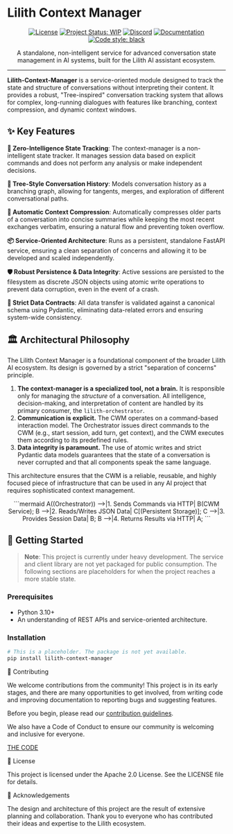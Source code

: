 # Lilith Context Manager

<div align="center">

[![License](https://img.shields.io/badge/License-Apache_2.0-blue.svg)](https://opensource.org/licenses/Apache-2.0)
[![Project Status: WIP](https://img.shields.io/badge/status-work_in_progress-yellow.svg)](#)
[![Discord](https://img.shields.io/badge/discord-join_chat-7289DA.svg?style=flat&logo=discord)](https://discord.gg/msxrpayZvB)
[![Documentation](https://img.shields.io/badge/documentation-in_progress-orange.svg)](#)
[![Code style: black](https://img.shields.io/badge/code%20style-black-000000.svg)](https://github.com/psf/black)

A standalone, non-intelligent service for advanced conversation state management in AI systems, built for the Lilith AI assistant ecosystem.

</div>

---

**Lilith-Context-Manager** is a service-oriented module designed to track the state and structure of conversations without interpreting their content.  It provides a robust, "Tree-inspired" conversation tracking system that allows for complex, long-running dialogues with features like branching, context compression, and dynamic context windows. 



## ✨ Key Features

**🧠 Zero-Intelligence State Tracking**: The context-manager is a non-intelligent state tracker. It manages session data based on explicit commands and does not perform any analysis or make independent decisions. 

**🌳 Tree-Style Conversation History**: Models conversation history as a branching graph, allowing for tangents, merges, and exploration of different conversational paths. 

**📜 Automatic Context Compression**: Automatically compresses older parts of a conversation into concise summaries while keeping the most recent exchanges verbatim, ensuring a natural flow and preventing token overflow. 

**📦 Service-Oriented Architecture**: Runs as a persistent, standalone FastAPI service, ensuring a clean separation of concerns and allowing it to be developed and scaled independently. 

**🛡️ Robust Persistence & Data Integrity**: Active sessions are persisted to the filesystem as discrete JSON objects using atomic write operations to prevent data corruption, even in the event of a crash. 

**🤝 Strict Data Contracts**: All data transfer is validated against a canonical schema using Pydantic, eliminating data-related errors and ensuring system-wide consistency. 



## 🏛️ Architectural Philosophy

The Lilith Context Manager is a foundational component of the broader Lilith AI ecosystem. Its design is governed by a strict "separation of concerns" principle. 

1.  **The context-manager is a specialized tool, not a brain.** It is responsible only for managing the *structure* of a conversation.  All intelligence, decision-making, and interpretation of content are handled by its primary consumer, the `lilith-orchestrator`. 
2.  **Communication is explicit.** The CWM operates on a command-based interaction model.  The Orchestrator issues direct commands to the CWM (e.g., start session, add turn, get context), and the CWM executes them according to its predefined rules. 
3.  **Data integrity is paramount.** The use of atomic writes and strict Pydantic data models guarantees that the state of a conversation is never corrupted and that all components speak the same language. 

This architecture ensures that the CWM is a reliable, reusable, and highly focused piece of infrastructure that can be used in any AI project that requires sophisticated context management.

<p align="center">
```mermaid
 A((Orchestrator)) -->|1. Sends Commands via HTTP| B(CWM Service);
B -->|2. Reads/Writes JSON Data| C[(Persistent Storage)];
C -->|3. Provides Session Data| B;
B -->|4. Returns Results via HTTP| A; 
```
</p>


## 🚀 Getting Started

> **Note**: This project is currently under heavy development. The service and client library are not yet packaged for public consumption. The following sections are placeholders for when the project reaches a more stable state.


### Prerequisites

* Python 3.10+
* An understanding of REST APIs and service-oriented architecture.


### Installation

```bash
# This is a placeholder. The package is not yet available.
pip install lilith-context-manager
```


🤝 Contributing

We welcome contributions from the community! This project is in its early stages, and there are many opportunities to get involved, from writing code and improving documentation to reporting bugs and suggesting features.

Before you begin, please read our [contribution guidelines](./.github/CONTRIBUTING.md).

We also have a Code of Conduct to ensure our community is welcoming and inclusive for everyone.

[THE CODE](./.github/CODE_OF_CONDUCT.md)


📜 License

This project is licensed under the Apache 2.0 License. See the LICENSE file for details.


🙏 Acknowledgements

The design and architecture of this project are the result of extensive planning and collaboration. Thank you to everyone who has contributed their ideas and expertise to the Lilith ecosystem.
